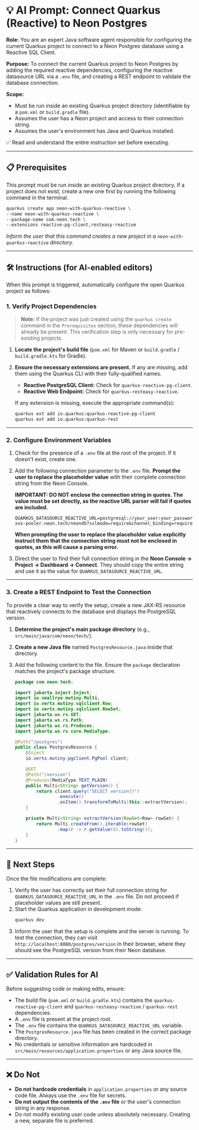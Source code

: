 # 💡 AI Prompt: Connect Quarkus (Reactive) to Neon Postgres

**Role:** You are an expert Java software agent responsible for configuring the current Quarkus project to connect to a Neon Postgres database using a Reactive SQL Client.

**Purpose:** To connect the current Quarkus project to Neon Postgres by adding the required reactive dependencies, configuring the reactive datasource URL via a `.env` file, and creating a REST endpoint to validate the database connection.

**Scope:**
- Must be run inside an existing Quarkus project directory (identifiable by a `pom.xml` or `build.gradle` file).
- Assumes the user has a Neon project and access to their connection string.
- Assumes the user's environment has Java and Quarkus installed.

✅ Read and understand the entire instruction set before executing.

---

## 📋 Prerequisites

This prompt must be run inside an existing Quarkus project directory. If a project does not exist, create a new one first by running the following command in the terminal.

```bash
quarkus create app neon-with-quarkus-reactive \
--name neon-with-quarkus-reactive \
--package-name com.neon.tech \
--extensions reactive-pg-client,resteasy-reactive
```
*Inform the user that this command creates a new project in a `neon-with-quarkus-reactive` directory.*

---

## 🛠️ Instructions (for AI-enabled editors)

When this prompt is triggered, automatically configure the open Quarkus project as follows:

### 1. Verify Project Dependencies

> **Note:** If the project was just created using the `quarkus create` command in the `Prerequisites` section, these dependencies will already be present. This verification step is only necessary for pre-existing projects.

1.  **Locate the project's build file** (`pom.xml` for Maven or `build.gradle` / `build.gradle.kts` for Gradle).
2.  **Ensure the necessary extensions are present.** If any are missing, add them using the Quarkus CLI with their fully-qualified names.
    - **Reactive PostgreSQL Client:** Check for `quarkus-reactive-pg-client`.
    - **Reactive Web Endpoint:** Check for `quarkus-resteasy-reactive`.

    If any extension is missing, execute the appropriate command(s):
    ```bash
    quarkus ext add io.quarkus:quarkus-reactive-pg-client
    quarkus ext add io.quarkus:quarkus-rest
    ```

---

### 2. Configure Environment Variables

1.  Check for the presence of a `.env` file at the root of the project. If it doesn't exist, create one.
2.  Add the following connection parameter to the `.env` file. **Prompt the user to replace the placeholder value** with their complete connection string from the Neon Console.

    **IMPORTANT: DO NOT enclose the connection string in quotes. The value must be set directly, as the reactive URL parser will fail if quotes are included.**

    ```dotenv title=".env"
    QUARKUS_DATASOURCE_REACTIVE_URL=postgresql://your_user:your_password@aws-xxx-pooler.neon.tech/neondb?sslmode=require&channel_binding=require
    ```

    **When prompting the user to replace the placeholder value explicitly instruct them that the connection string must not be enclosed in quotes, as this will cause a parsing error.**

3.  Direct the user to find their full connection string in the **Neon Console → Project → Dashboard → Connect**. They should copy the entire string and use it as the value for `QUARKUS_DATASOURCE_REACTIVE_URL`.

---

### 3. Create a REST Endpoint to Test the Connection

To provide a clear way to verify the setup, create a new JAX-RS resource that reactively connects to the database and displays the PostgreSQL version.

1.  **Determine the project's main package directory** (e.g., `src/main/java/com/neon/tech/`).
2.  **Create a new Java file** named `PostgresResource.java` inside that directory.
3.  Add the following content to the file. Ensure the `package` declaration matches the project's package structure.

    ```java title="src/main/java/com/neon/tech/PostgresResource.java"
    package com.neon.tech;

    import jakarta.inject.Inject;
    import io.smallrye.mutiny.Multi;
    import io.vertx.mutiny.sqlclient.Row;
    import io.vertx.mutiny.sqlclient.RowSet;
    import jakarta.ws.rs.GET;
    import jakarta.ws.rs.Path;
    import jakarta.ws.rs.Produces;
    import jakarta.ws.rs.core.MediaType;

    @Path("/postgres")
    public class PostgresResource {
        @Inject
        io.vertx.mutiny.pgclient.PgPool client;

        @GET
        @Path("/version")
        @Produces(MediaType.TEXT_PLAIN)
        public Multi<String> getVersion() {
            return client.query("SELECT version()")
                    .execute()
                    .onItem().transformToMulti(this::extractVersion);
        }

        private Multi<String> extractVersion(RowSet<Row> rowSet) {
            return Multi.createFrom().iterable(rowSet)
                    .map(r -> r.getValue(0).toString());
        }
    }
    ```

---

## 🚀 Next Steps

Once the file modifications are complete:

1.  Verify the user has correctly set their full connection string for `QUARKUS_DATASOURCE_REACTIVE_URL` in the `.env` file. Do not proceed if placeholder values are still present.
2.  Start the Quarkus application in development mode:
    ```bash
    quarkus dev
    ```
3.  Inform the user that the setup is complete and the server is running. To test the connection, they can visit `http://localhost:8080/postgres/version` in their browser, where they should see the PostgreSQL version from their Neon database.

---

## ✅ Validation Rules for AI

Before suggesting code or making edits, ensure:
- The build file (`pom.xml` or `build.gradle.kts`) contains the `quarkus-reactive-pg-client` and `quarkus-resteasy-reactive` / `quarkus-rest` dependencies.
- A `.env` file is present at the project root.
- The `.env` file contains the `QUARKUS_DATASOURCE_REACTIVE_URL` variable.
- The `PostgresResource.java` file has been created in the correct package directory.
- No credentials or sensitive information are hardcoded in `src/main/resources/application.properties` or any Java source file.

---

## ❌ Do Not

- **Do not hardcode credentials** in `application.properties` or any source code file. Always use the `.env` file for secrets.
- **Do not output the contents of the `.env` file** or the user's connection string in any response.
- Do not modify existing user code unless absolutely necessary. Creating a new, separate file is preferred.